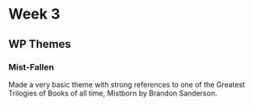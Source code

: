 # Week 3

## WP Themes

### Mist-Fallen

Made a very basic theme with strong references to one of the Greatest Trilogies of Books of all time, Mistborn by Brandon Sanderson.
